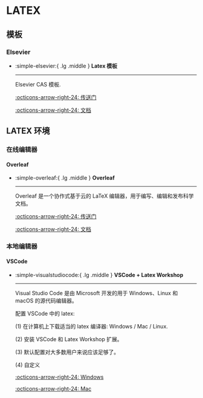 # LATEX

## 模板

### Elsevier
<div class="grid cards" markdown>

-   :simple-elsevier:{ .lg .middle } __Latex 模板__

    ---

    Elsevier CAS 模板.

    [:octicons-arrow-right-24: <a href="https://www.elsevier.com/researcher/author/policies-and-guidelines/latex-instructions" target="_blank"> 传送门 </a>](#)

    [:octicons-arrow-right-24: <a href="https://mirror.las.iastate.edu/tex-archive/macros/latex/contrib/els-cas-templates/doc/elsdoc-cas.pdf" target="_blank"> 文档 </a>](#)

</div>

## LATEX 环境

### 在线编辑器

#### Overleaf

<div class="grid cards" markdown>

-   :simple-overleaf:{ .lg .middle } __Overleaf__

    ---

    Overleaf 是一个协作式基于云的 LaTeX 编辑器，用于编写、编辑和发布科学文档。

    [:octicons-arrow-right-24: <a href="https://www.overleaf.com/" target="_blank"> 传送门 </a>](#)

    [:octicons-arrow-right-24: <a href="https://www.overleaf.com/learn" target="_blank"> 文档 </a>](#)

</div>

### 本地编辑器

#### VSCode

<div class="grid cards" markdown>

-   :simple-visualstudiocode:{ .lg .middle } __VSCode + Latex Workshop__

    ---

    Visual Studio Code 是由 Microsoft 开发的用于 Windows、Linux 和 macOS 的源代码编辑器。

    配置 VSCode 中的 latex:

    (1) 在计算机上下载适当的 latex 编译器: Windows / Mac / Linux.

    (2) 安装 VSCode 和 Latex Workshop 扩展。

    (3) 默认配置对大多数用户来说应该足够了。

    (4) 自定义

    [:octicons-arrow-right-24: <a href="https://mathjiajia.github.io/vscode-and-latex/" target="_blank"> Windows </a>](#)

    [:octicons-arrow-right-24: <a href="https://hackmd.io/@x5758x/maclatex" target="_blank"> Mac </a>](#)

</div>

